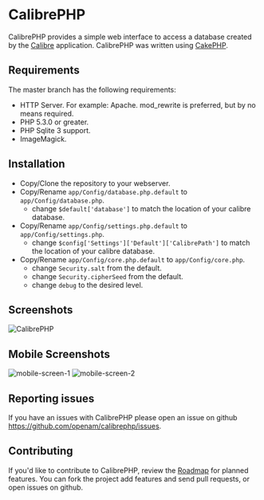 # CalibrePHP

CalibrePHP provides a simple web interface to access a database created by the [Calibre](http://calibre-ebook.com) application. CalibrePHP was written using [CakePHP](http://cakephp.org).

## Requirements

The master branch has the following requirements:

* HTTP Server. For example: Apache. mod_rewrite is preferred, but by no means required.
* PHP 5.3.0 or greater.
* PHP Sqlite 3 support.
* ImageMagick.

## Installation

* Copy/Clone the repository to your webserver.
* Copy/Rename `app/Config/database.php.default` to `app/Config/database.php`.
	* change `$default['database']` to match the location of your calibre database.
* Copy/Rename `app/Config/settings.php.default` to `app/Config/settings.php`.
	* change `$config['Settings']['Default']['CalibrePath']` to match the location of your calibre database.
* Copy/Rename `app/Config/core.php.default` to `app/Config/core.php`.
	* change `Security.salt` from the default.
	* change `Security.cipherSeed` from the default.
	* change `debug` to the desired level.

## Screenshots

![CalibrePHP](https://raw.github.com/openam/calibrephp/gh-pages/images/screenshot.png)

## Mobile Screenshots

![mobile-screen-1](https://raw.github.com/openam/calibrephp/gh-pages/images/phone-1.png)
![mobile-screen-2](https://raw.github.com/openam/calibrephp/gh-pages/images/phone-2.png)

## Reporting issues

If you have an issues with CalibrePHP please open an issue on github https://github.com/openam/calibrephp/issues.

## Contributing

If you'd like to contribute to CalibrePHP, review the [Roadmap](https://github.com/openam/calibrephp/wiki/Roadmap) for planned features.  You can fork the project add features and send pull requests, or open issues on github.
